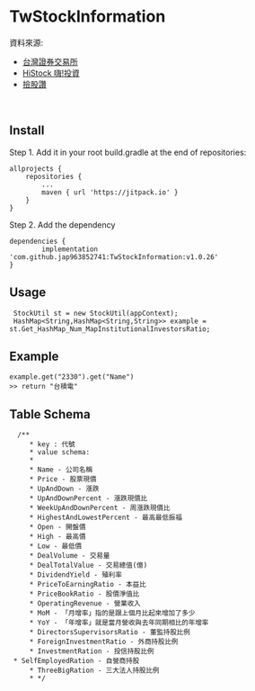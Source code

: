 # TwStockInformation

資料來源:

* [台灣證券交易所](https://www.twse.com.tw/)
* [HiStock 嗨!投資](https://histock.tw/)
* [撿股讚](https://stock.wespai.com/)
</br>

## Install
 Step 1. Add it in your root build.gradle at the end of repositories:

	allprojects {
		repositories {
			...
			maven { url 'https://jitpack.io' }
		}
	}
 Step 2. Add the dependency

	dependencies {
	        implementation 'com.github.jap963852741:TwStockInformation:v1.0.26'
	}
  
  ## Usage

     StockUtil st = new StockUtil(appContext);
     HashMap<String,HashMap<String,String>> example = st.Get_HashMap_Num_MapInstitutionalInvestorsRatio;
 
 ## Example
    example.get("2330").get("Name")
    >> return "台積電"
    
  ## Table Schema
      /**
         * key : 代號
         * value schema:
         *
         * Name - 公司名稱
         * Price - 股票現價
         * UpAndDown - 漲跌
         * UpAndDownPercent - 漲跌現價比
         * WeekUpAndDownPercent - 周漲跌現價比
         * HighestAndLowestPercent - 最高最低振福
         * Open - 開盤價
         * High - 最高價
         * Low - 最低價
         * DealVolume - 交易量
         * DealTotalValue - 交易總值(億)
         * DividendYield - 殖利率
         * PriceToEarningRatio - 本益比
         * PriceBookRatio - 股價淨值比
         * OperatingRevenue - 營業收入
         * MoM - 「月增率」指的是跟上個月比起來增加了多少
         * YoY - 「年增率」就是當月營收與去年同期相比的年增率
         * DirectorsSupervisorsRatio - 董監持股比例
         * ForeignInvestmentRatio - 外商持股比例
         * InvestmentRation - 投信持股比例
	 * SelfEmployedRation - 自營商持股
         * ThreeBigRation - 三大法人持股比例
         * */
